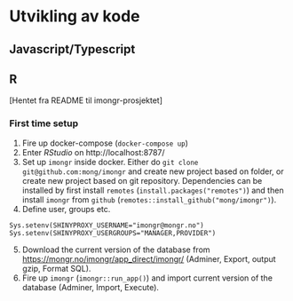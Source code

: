 # Utvikling av kode

## Javascript/Typescript



## R

[Hentet fra README til imongr-prosjektet]

### First time setup

1. Fire up docker-compose (`docker-compose up`)
2. Enter *RStudio* on http://localhost:8787/
3. Set up `imongr` inside docker. Either do `git clone git@github.com:mong/imongr` and create new project based on folder, or create new project based on git repository. Dependencies can be installed by first install `remotes` (`install.packages("remotes")`) and then install `imongr` from `github` (`remotes::install_github("mong/imongr")`).
4. Define user, groups etc.
```
Sys.setenv(SHINYPROXY_USERNAME="imongr@mongr.no")
Sys.setenv(SHINYPROXY_USERGROUPS="MANAGER,PROVIDER")
```
5. Download the current version of the database from https://mongr.no/imongr/app_direct/imongr/ (Adminer, Export, output gzip, Format SQL).
6. Fire up `imongr` (`imongr::run_app()`) and import current version of the database (Adminer, Import, Execute).
